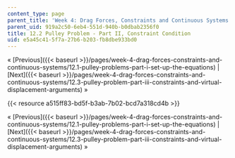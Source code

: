 ```yaml
---
content_type: page
parent_title: 'Week 4: Drag Forces, Constraints and Continuous Systems'
parent_uid: 919a2c50-6eb4-551d-940b-b0dbab2356f0
title: 12.2 Pulley Problem - Part II, Constraint Condition
uid: e5a45c41-5f7a-27b6-b203-fb8dbe933bd0
---
```


« [Previous]({{< baseurl >}}/pages/week-4-drag-forces-constraints-and-continuous-systems/12.1-pulley-problems-part-i-set-up-the-equations) | [Next]({{< baseurl >}}/pages/week-4-drag-forces-constraints-and-continuous-systems/12.3-pulley-problem-part-iii-constraints-and-virtual-displacement-arguments) »

{{< resource a515ff83-bd5f-b3ab-7b02-bcd7a318cd4b >}}

« [Previous]({{< baseurl >}}/pages/week-4-drag-forces-constraints-and-continuous-systems/12.1-pulley-problems-part-i-set-up-the-equations) | [Next]({{< baseurl >}}/pages/week-4-drag-forces-constraints-and-continuous-systems/12.3-pulley-problem-part-iii-constraints-and-virtual-displacement-arguments) »